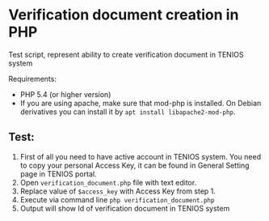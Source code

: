 # Verification document creation in PHP

Test script, represent ability to create verification document in TENIOS system

Requirements:
- PHP 5.4 (or higher version)
- If you are using apache, make sure that mod-php is installed. On Debian derivatives 
  you can install it by ``apt install libapache2-mod-php``.


## Test:
1. First of all you need to have active account in TENIOS system. You need to copy your personal Access Key, it can be found in General Setting page in TENIOS portal.
2. Open `verification_document.php` file with text editor.
3. Replace value of ``$access_key`` with Access Key from step 1.
4. Execute via command line ``php verification_document.php``
5. Output will show Id of verification document in TENIOS system
